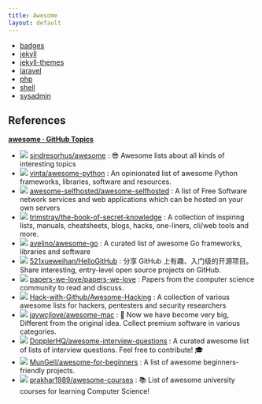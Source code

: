 ```yaml
---
title: Awesome
layout: default
---
```


- [badges](./badges.md)
- [jekyll](./jekyll.md)
- [jekyll-themes](./jekyll-themes.md)
- [laravel](./laravel.md)
- [php](./php.md)
- [shell](./shell.md)
- [sysadmin](./sysadmin.md)

## References

[**awesome · GitHub Topics**](https://github.com/topics/awesome)

<!-- 
- ![](https://img.shields.io/github/stars/?style=flat)
    [](https://github.com/)
      : 

 -->

- ![](https://img.shields.io/github/stars/sindresorhus/awesome?style=flat)
    [sindresorhus/awesome](https://github.com/sindresorhus/awesome)
      : 😎 Awesome lists about all kinds of interesting topics
- ![](https://img.shields.io/github/stars/vinta/awesome-python?style=flat)
    [vinta/awesome-python](https://github.com/vinta/awesome-python)
      : An opinionated list of awesome Python frameworks, libraries, software and resources.
- ![](https://img.shields.io/github/stars/awesome-selfhosted/awesome-selfhosted?style=flat)
    [awesome-selfhosted/awesome-selfhosted](https://github.com/awesome-selfhosted/awesome-selfhosted)
      : A list of Free Software network services and web applications which can be hosted on your own servers
- ![](https://img.shields.io/github/stars/trimstray/the-book-of-secret-knowledge?style=flat)
    [trimstray/the-book-of-secret-knowledge](https://github.com/trimstray/the-book-of-secret-knowledge)
      : A collection of inspiring lists, manuals, cheatsheets, blogs, hacks, one-liners, cli/web tools and more.
- ![](https://img.shields.io/github/stars/avelino/awesome-go?style=flat)
    [avelino/awesome-go](https://github.com/avelino/awesome-go)
      : A curated list of awesome Go frameworks, libraries and software
- ![](https://img.shields.io/github/stars/521xueweihan/HelloGitHub?style=flat)
    [521xueweihan/HelloGitHub](https://github.com/521xueweihan/HelloGitHub)
      : 分享 GitHub 上有趣、入门级的开源项目。Share interesting, entry-level open source projects on GitHub.
- ![](https://img.shields.io/github/stars/papers-we-love/papers-we-love?style=flat)
    [papers-we-love/papers-we-love](https://github.com/papers-we-love/papers-we-love)
      : Papers from the computer science community to read and discuss.
- ![](https://img.shields.io/github/stars/Hack-with-Github/Awesome-Hacking?style=flat)
    [Hack-with-Github/Awesome-Hacking](https://github.com/Hack-with-Github/Awesome-Hacking)
      : A collection of various awesome lists for hackers, pentesters and security researchers
- ![](https://img.shields.io/github/stars/jaywcjlove/awesome-mac?style=flat)
    [jaywcjlove/awesome-mac](https://github.com/jaywcjlove/awesome-mac)
      :  Now we have become very big, Different from the original idea. Collect premium software in various categories.
- ![](https://img.shields.io/github/stars/DopplerHQ/awesome-interview-questions?style=flat)
    [DopplerHQ/awesome-interview-questions](https://github.com/DopplerHQ/awesome-interview-questions)
      : A curated awesome list of lists of interview questions. Feel free to contribute! 🎓
- ![](https://img.shields.io/github/stars/MunGell/awesome-for-beginners?style=flat)
    [MunGell/awesome-for-beginners](https://github.com/MunGell/awesome-for-beginners)
      : A list of awesome beginners-friendly projects.
- ![](https://img.shields.io/github/stars/prakhar1989/awesome-courses?style=flat)
    [prakhar1989/awesome-courses](https://github.com/prakhar1989/awesome-courses)
      : 📚 List of awesome university courses for learning Computer Science!
